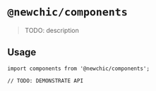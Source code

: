 # `@newchic/components`

> TODO: description

## Usage

```
import components from '@newchic/components';

// TODO: DEMONSTRATE API
```
